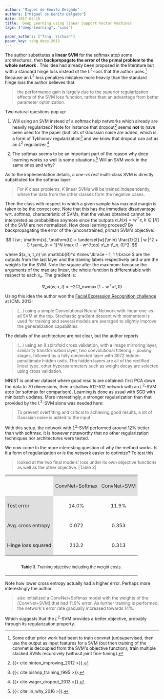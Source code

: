 ```yaml
---
author: "Miguel de Benito Delgado"
authors: ["Miguel de Benito Delgado"]
date: 2017-05-15
title:  Deep Learning using linear Support Vector Machines
tags: ["deep-learning", "svms"]

paper_authors: ["Tang, Yichuan"]
paper_key: tang_deep_2013
---
```


The author substitutes a **linear SVM** for the softmax atop
some architectures, then **backpropagate the error of the primal
problem to the whole network** . This idea had already been proposed
in the literature but with a standard hinge loss instead of the
$L^2$-loss that the author uses.[^1] Because an $L^2$ loss penalizes
mistakes more heavily than the standard hinge loss the author believes
that:

> the performance gain is largely due to the superior regularization
> effects of the SVM loss function, rather than an advantage from
> better parameter optimization.

Two natural questions pop up:

1. Will using an SVM instead of a softmax help networks which already
   are heavily regularized? Note for instance that dropout[^3] seems
   **not** to have been used for the paper (but lots of Gaussian
   noise are added, which is a form of Tykhonov regularization[^4]
   and we know that dropout can act as an $L^2$ regularizer.[^5]

2. The softmax seems to be an important part of the reason why deep
   learning works so well is some situations.[^2] Will an SVM work
   in the same ones and why?

As to the implementation details, a *one-vs rest* multi-class SVM is
directly substituted for the softmax layer:

> For $K$ class problems, $K$ linear SVMs will be trained
> independently, where the data from the other classes form the
> negative cases.

Then the class with respect to which a given sample has maximal margin
is taken to be the correct one. Note that this has the immediate
disadvantage wrt. softmax, characteristic of SVMs, that the values
obtained cannot be interpreted as probabilities anymore since the
outputs $a\_k (x) = w^{\top} x, k \in [K]$ of the SVM are not
normalized.  How does learning proceed? By backpropagating the error
of the (unconstrained, primal) SVM's objective:

$$ l (w ; \mathrm{x}, \mathrm{t}) = \underset{w}{\min} \frac{1}{2} | w
   |^2 + C \sum\_{n = 1}^N \max (1 - w^{\top} x\_n t\_n, 0)^2, $$

where $(x\_n, t\_n) \in \mathbb{R}^d \times  \lbrace  - 1, 1  \rbrace $ are the
outputs from the last layer and the training labels respectively and
$w$ are the weights for the SVM. Note the square after the maximum:
because the arguments of the max are linear, the whole function is
differentiable with respect to each $x_n$. The gradient is:

$$ \nabla\_x l (w ; x, t) = - 2 Ct\_n w \max (1 - w^{\top} xt, 0) $$

Using this idea the author won the
[Facial Expression Recognition challenge](https://www.kaggle.com/c/challenges-in-representation-learning-facial-expression-recognition-challenge) at ICML 2013:

> (…) using a simple Convolutional Neural Network with linear
> one-vs-all SVM at the top. Stochastic gradient descent with momentum
> is used for training and several models are averaged to slightly
> improve the generalization capabilities.

The details of the architecture are not clear, but the author reports

> (…) using an 8 split/fold cross validation, with a image mirroring
> layer, similarity transformation layer, two convolutional
> filtering + pooling stages, followed by a fully connected layer with
> 3072 hidden penultimate hidden units. The hidden layers are all of
> the rectified linear type. other hyperparameters such as weight decay
> are selected using cross validation.

MNIST is another dataset where good results are obtained: first PCA
down the data to 70 dimensions, then a shallow 512-512 network with an
$L^2$-SVM atop (or softmax for comparison). Learning is done as usual
with SGD with minibatch updates. More interestingly, a stronger
regularization than that provided by the $L^2$-SVM alone was needed
here:

> To prevent overfitting and critical to achieving good results, a lot
> of Gaussian noise is added to the input.

With this setup, the network with $L^2$-SVM performed around 12%
better than with softmax. It is however noteworthy that no other
regularization techniques nor architectures were tested.

We now come to the more interesting question of why the method
works. Is it a form of regularization or is the network easier to
optimize? To test this

> looked at the two final models' loss under its own objective
> functions as well as the other objective. [Table 3]

<table style="width: 100%">
  <tbody><tr>
    <td style="text-align: center; padding-left: 0em; padding-right: 0em"><table style="display: inline; vertical-align: -2.2em">
      <tbody><tr>
        <td style="padding: 0.4em"></td>
        <td style="padding: 0.4em; text-align: center" bgcolor="#dfdfdf"><p>
          ConvNet+Softmax 
        </p></td>
        <td style="padding: 0.4em; text-align: center" bgcolor="#dfdfdf">ConvNet+SVM </td>
      </tr><tr>
        <td style="padding: 0.4em" bgcolor="#dfdfdf">Test error</td>
        <td style="padding: 0.4em; text-align: center"><p>
          14.0% 
        </p></td>
        <td style="padding: 0.4em; text-align: center">11.9% </td>
      </tr><tr>
        <td style="padding: 0.4em" bgcolor="#dfdfdf">Avg. cross entropy</td>
        <td style="padding: 0.4em; text-align: center"><p>
          0.072 
        </p></td>
        <td style="padding: 0.4em; text-align: center">0.353</td>
      </tr><tr>
        <td style="padding: 0.4em" bgcolor="#dfdfdf">Hinge loss squared</td>
        <td style="padding: 0.4em; text-align: center"><p>
          213.2 
        </p></td>
        <td style="padding: 0.4em; text-align: center">0.313</td>
      </tr></tbody>
    </table></td>
  </tr><tr>
    <td style="text-align: center; padding-left: 0em; padding-right: 0em; height: 0.5em"></td>
  </tr><tr>
    <td style="text-align: center; padding-left: 0em; padding-right: 0em; padding-left: 1.5em; padding-right: 1.5em"><p>
      <font size="-1"><p>
        <b>Table 3. </b><a id="auto-1"></a>Training objective including the weight
        costs.
      </p></font>
    </p></td>
  </tr></tbody>
</table>

Note how lower cross entropy actually had a higher error. Perhaps more
interestingly the author

> also initialized a ConvNet+Softmax model with the weights of the
> [ConvNet+SVM] that had 11.9% error. As further training is performed,
> the network's error rate gradually increased towards 14%.

Which suggests that the $L^2$-SVM provides a better objective,
probably through its regularization property.

[^1]: Some other prior work had been to train convnet (un)supervised, then use the output as input features for a SVM (but then training of the convnet is decoupled from the SVM's objective function); train multiple stacked SVMs recursively (without joint fine-tuning).

[^2]: {{< cite lin_why_2016 >}}.

[^3]: {{< cite hinton_improving_2012 >}}.

[^4]: {{< cite bishop_training_1995 >}}.

[^5]: {{< cite wager_dropout_2013 >}}.
